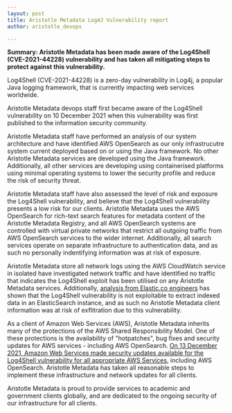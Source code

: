 ```yaml
---
layout: post
title: Aristotle Metadata Log4J Vulnerability report
author: aristotle_devops

---
```


**Summary: Aristotle Metadata has been made aware of the Log4Shell (CVE-2021-44228) vulnerability and has taken all mitigating steps to protect against this vulnerability.**

Log4Shell (CVE-2021-44228) is a zero-day vulnerability in Log4j, a popular Java logging framework, that is currently impacting web services worldwide.

Aristotle Metadata devops staff first became aware of the Log4Shell vulnerability on 10 December 2021 when this vulnerability was first published to the information security community.

Aristotle Metadata staff have performed an analysis of our system architecture and have identified AWS OpenSearch as our only infrastrucutre system current deployed based on or using the Java framework. No other Aristotle Metadata services are developed using the Java framework. Additionally, all other services are developing using containerised platforms using minimal operating systems to lower the security profile and reduce the risk of security threat.

Aristotle Metadata staff have also assessed the level of risk and exposure the Log4Shell vulnerability, and believe that the Log4Shell vulnerability presents a low risk for our clients. Aristotle Metadata uses the AWS OpenSearch for rich-text search features for metadata content of the Aristotle Metadata Registry, and all AWS OpenSearch systems are controlled with virtual private networks that restrict all outgoing traffic from AWS OpenSearch services to the wider internet. Additionally, all search services operate on separate infrastructure to authentication data, and as such no personally indentifying information was at risk of exposure.

Aristotle Metadata store all network logs using the AWS CloudWatch service in isolated have investigated network traffic and have identified no traffic that indicates the Log4Shell exploit has been utilised on any Aristotle Metadata services. Additionally, [analysis from Elastic.co engineers](https://xeraa.net/blog/2021_mitigate-log4j2-log4shell-elasticsearch/) has shown that the Log4Shell vulnerability is not exploitable to extract indexed data in an ElasticSearch instance, and as such no Aristotle Metadata client information was at risk of exflitration due to this vulnerability.

As a client of Amazon Web Services (AWS), Aristotle Metadata inherits many of the protections of the AWS Shared Responsibility Model. One of these protections is the availability of "hotpatches", bug fixes and security updates for AWS services - including AWS OpenSearch. [On 13 December 2021, Amazon Web Services made security updates available for the Log4Shell vulnerability for all appropriate AWS Services](https://aws.amazon.com/blogs/security/using-aws-security-services-to-protect-against-detect-and-respond-to-the-log4j-vulnerability/), including AWS OpenSearch. Aristotle Metadata has taken all reasonable steps to implement these infrastructure and network updates for all clients.

Aristotle Metadata is proud to provide services to academic and government clients globally, and are dedicated to the ongoing security of our infrastructure for all clients.